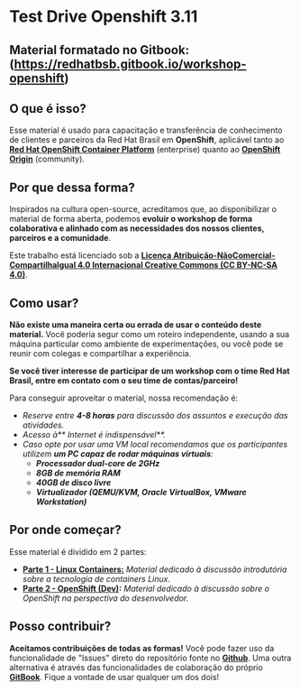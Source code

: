 # Test Drive Openshift 3.11

## Material formatado no Gitbook: (https://redhatbsb.gitbook.io/workshop-openshift)

## O que é isso?

Esse material é usado para capacitação e transferência de conhecimento de clientes e parceiros da Red Hat Brasil em **OpenShift**, aplicável tanto ao [**Red Hat OpenShift Container Platform**](https://www.openshift.com/container-platform/index.html) \(enterprise\) quanto ao [**OpenShift Origin**](https://www.openshift.org/) \(community\).

## Por que dessa forma?

Inspirados na cultura open-source, acreditamos que, ao disponibilizar o material de forma aberta, podemos **evoluir o workshop de forma colaborativa e alinhado com as necessidades dos nossos clientes, parceiros e a comunidade**.

Este trabalho está licenciado sob a [**Licença Atribuição-NãoComercial-CompartilhaIgual 4.0 Internacional Creative Commons \(CC BY-NC-SA 4.0\)**](https://creativecommons.org/licenses/by-nc-sa/4.0/deed.pt_BR).

## Como usar?

**Não existe uma maneira certa ou errada de usar o conteúdo deste material.** Você poderia segur como um roteiro independente, usando a sua máquina particular como ambiente de experimentações, ou você pode se reunir com colegas e compartilhar a experiência.

**Se você tiver interesse de participar de um workshop com o time Red Hat Brasil, entre em contato com o seu time de contas/parceiro!**

Para conseguir aproveitar o material, nossa recomendação é:

* _Reserve entre **4-8 horas** para discussão dos assuntos e execução das atividades._
* _Acesso à** Internet é indispensável**._
* _Caso opte por usar uma VM local recomendamos que os participantes utilizem **um PC capaz de rodar máquinas virtuais**:_
  * _**Processador dual-core de 2GHz**_
  * _**8GB de memória RAM**_
  * _**40GB de disco livre**_
  * _**Virtualizador \(QEMU/KVM, Oracle VirtualBox, VMware Workstation\)**_

## Por onde começar?

Esse material é dividido em 2 partes:

* [**Parte 1 - Linux Containers:**](parte-1-linux-containers/) _Material dedicado à discussão introdutória sobre a tecnologia de containers Linux._
* [**Parte 2 - OpenShift \(Dev\)**](parte-2-openshift-para-devs/)**:** _Material dedicado à discussão sobre o OpenShift na perspectiva do desenvolvedor._

## Posso contribuir?

**Aceitamos contribuições de todas as formas!** Você pode fazer uso da funcionalidade de "Issues" direto do repositório fonte no [**Github**](https://github.com/redhat-sa-brazil/workshop-openshift). Uma outra alternativa é através das funcionalidades de colaboração do próprio [**GitBook**](https://redhat-sa-brazil.gitbooks.io/workshop-openshift). Fique a vontade de usar qualquer um dos dois!

